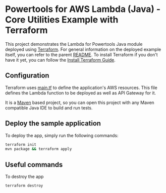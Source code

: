 #  Powertools for AWS Lambda (Java) - Core Utilities Example with Terraform

This project demonstrates the Lambda for Powertools Java module deployed using [Terraform](https://www.terraform.io/).
For general information on the deployed example itself, you can refer to the parent [README](../README.md).
To install Terraform if you don't have it yet, you can follow the [Install Terraform Guide](https://developer.hashicorp.com/terraform/downloads?product_intent=terraform).

## Configuration
Terraform uses [main.tf](./main.tf) to define the application's AWS resources.
This file defines the Lambda function to be deployed as well as API Gateway for it.

It is a [Maven](https://maven.apache.org/) based project, so you can open this project with any Maven compatible Java IDE to build and run tests.


## Deploy the sample application

To deploy the app, simply run the following commands:
```bash 
terraform init
mvn package && terraform apply
```

## Useful commands

To destroy the app
```bash 
terraform destroy
```

